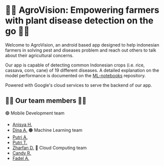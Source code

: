 # 🌱🌿 AgroVision: Empowering farmers with plant disease detection on the go 🌱🌿

Welcome to AgroVision, an android based app designed to help indonesian farmers in solving pest and diseases problem and reach out others to talk about their agricultural concerns.

Our app is capable of detecting common Indonesian crops (i.e. rice, cassava, corn, cane) of 19 different diseases. A detailed explanation on the model performance is documented on the [ML-notebooks](https://github.com/C241-PS206/ML-notebooks) repository.

Powered with Google's cloud services to serve the backend of our app.



  


## 🐪🔥 Our team members 🐪🔥
🟢 Mobile Development team 
- [Anisya H.](https://github.com/AnisyaHamidah)
- [Dina A.](https://github.com/dinaaalyh)
🟠 Machine Learning team
- [Putri A.](https://github.com/putriauliaarif18)
- [Putri T.](https://github.com/Putannia)
- [Zharfan D.](https://github.com/trenchb0y)
🔵 Cloud Computing team
- [Candy R.](https://github.com/Granbe1l)
- [Fadel A.](https://github.com/izal14551)

